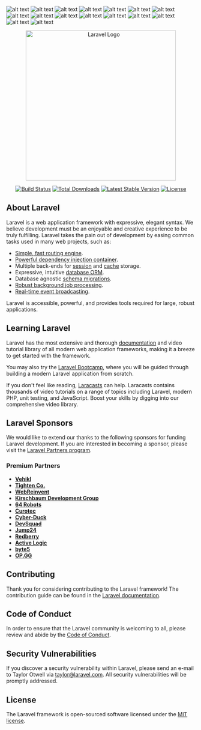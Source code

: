 ![alt text](https://github.com/HizrahAzhari123096/ApalikasiPersuratan/blob/main/Screenshot%202024-08-02%20200453.jpg)
![alt text](https://github.com/HizrahAzhari123096/ApalikasiPersuratan/blob/main/Screenshot%202024-08-02%20200117.jpg)
![alt text](https://github.com/HizrahAzhari123096/ApalikasiPersuratan/blob/main/Screenshot%202024-08-02%20200516.jpg)
![alt text](https://github.com/HizrahAzhari123096/ApalikasiPersuratan/blob/main/Screenshot%202024-08-02%20200538.jpg)
![alt text](https://github.com/HizrahAzhari123096/ApalikasiPersuratan/blob/main/Screenshot%202024-08-02%20200605.jpg)
![alt text](https://github.com/HizrahAzhari123096/ApalikasiPersuratan/blob/main/Screenshot%202024-08-02%20200631.jpg)
![alt text](https://github.com/HizrahAzhari123096/ApalikasiPersuratan/blob/main/Screenshot%202024-08-02%20200651.jpg)
![alt text](https://github.com/HizrahAzhari123096/ApalikasiPersuratan/blob/main/Screenshot%202024-08-02%20200713.jpg)
![alt text](https://github.com/HizrahAzhari123096/ApalikasiPersuratan/blob/main/Screenshot%202024-08-02%20200749.jpg)
![alt text](https://github.com/HizrahAzhari123096/ApalikasiPersuratan/blob/main/Screenshot%202024-08-02%20200905.jpg)
![alt text](https://github.com/HizrahAzhari123096/ApalikasiPersuratan/blob/main/Screenshot%202024-08-02%20200935.jpg)
![alt text](https://github.com/HizrahAzhari123096/ApalikasiPersuratan/blob/main/Screenshot%202024-08-02%20201008.jpg)
![alt text](https://github.com/HizrahAzhari123096/ApalikasiPersuratan/blob/main/Screenshot%202024-08-02%20201028.jpg)
![alt text](https://github.com/HizrahAzhari123096/ApalikasiPersuratan/blob/main/Screenshot%202024-08-02%20201052.jpg)
![alt text](https://github.com/HizrahAzhari123096/ApalikasiPersuratan/blob/main/Screenshot%202024-08-02%20201213.jpg)
![alt text](https://github.com/HizrahAzhari123096/ApalikasiPersuratan/blob/main/Screenshot%202024-08-02%20201240.jpg)



<p align="center"><a href="https://laravel.com" target="_blank"><img src="https://raw.githubusercontent.com/laravel/art/master/logo-lockup/5%20SVG/2%20CMYK/1%20Full%20Color/laravel-logolockup-cmyk-red.svg" width="400" alt="Laravel Logo"></a></p>

<p align="center">
<a href="https://github.com/laravel/framework/actions"><img src="https://github.com/laravel/framework/workflows/tests/badge.svg" alt="Build Status"></a>
<a href="https://packagist.org/packages/laravel/framework"><img src="https://img.shields.io/packagist/dt/laravel/framework" alt="Total Downloads"></a>
<a href="https://packagist.org/packages/laravel/framework"><img src="https://img.shields.io/packagist/v/laravel/framework" alt="Latest Stable Version"></a>
<a href="https://packagist.org/packages/laravel/framework"><img src="https://img.shields.io/packagist/l/laravel/framework" alt="License"></a>
</p>

## About Laravel

Laravel is a web application framework with expressive, elegant syntax. We believe development must be an enjoyable and creative experience to be truly fulfilling. Laravel takes the pain out of development by easing common tasks used in many web projects, such as:

- [Simple, fast routing engine](https://laravel.com/docs/routing).
- [Powerful dependency injection container](https://laravel.com/docs/container).
- Multiple back-ends for [session](https://laravel.com/docs/session) and [cache](https://laravel.com/docs/cache) storage.
- Expressive, intuitive [database ORM](https://laravel.com/docs/eloquent).
- Database agnostic [schema migrations](https://laravel.com/docs/migrations).
- [Robust background job processing](https://laravel.com/docs/queues).
- [Real-time event broadcasting](https://laravel.com/docs/broadcasting).

Laravel is accessible, powerful, and provides tools required for large, robust applications.

## Learning Laravel

Laravel has the most extensive and thorough [documentation](https://laravel.com/docs) and video tutorial library of all modern web application frameworks, making it a breeze to get started with the framework.

You may also try the [Laravel Bootcamp](https://bootcamp.laravel.com), where you will be guided through building a modern Laravel application from scratch.

If you don't feel like reading, [Laracasts](https://laracasts.com) can help. Laracasts contains thousands of video tutorials on a range of topics including Laravel, modern PHP, unit testing, and JavaScript. Boost your skills by digging into our comprehensive video library.

## Laravel Sponsors

We would like to extend our thanks to the following sponsors for funding Laravel development. If you are interested in becoming a sponsor, please visit the [Laravel Partners program](https://partners.laravel.com).

### Premium Partners

- **[Vehikl](https://vehikl.com/)**
- **[Tighten Co.](https://tighten.co)**
- **[WebReinvent](https://webreinvent.com/)**
- **[Kirschbaum Development Group](https://kirschbaumdevelopment.com)**
- **[64 Robots](https://64robots.com)**
- **[Curotec](https://www.curotec.com/services/technologies/laravel/)**
- **[Cyber-Duck](https://cyber-duck.co.uk)**
- **[DevSquad](https://devsquad.com/hire-laravel-developers)**
- **[Jump24](https://jump24.co.uk)**
- **[Redberry](https://redberry.international/laravel/)**
- **[Active Logic](https://activelogic.com)**
- **[byte5](https://byte5.de)**
- **[OP.GG](https://op.gg)**

## Contributing

Thank you for considering contributing to the Laravel framework! The contribution guide can be found in the [Laravel documentation](https://laravel.com/docs/contributions).

## Code of Conduct

In order to ensure that the Laravel community is welcoming to all, please review and abide by the [Code of Conduct](https://laravel.com/docs/contributions#code-of-conduct).

## Security Vulnerabilities

If you discover a security vulnerability within Laravel, please send an e-mail to Taylor Otwell via [taylor@laravel.com](mailto:taylor@laravel.com). All security vulnerabilities will be promptly addressed.

## License

The Laravel framework is open-sourced software licensed under the [MIT license](https://opensource.org/licenses/MIT).
